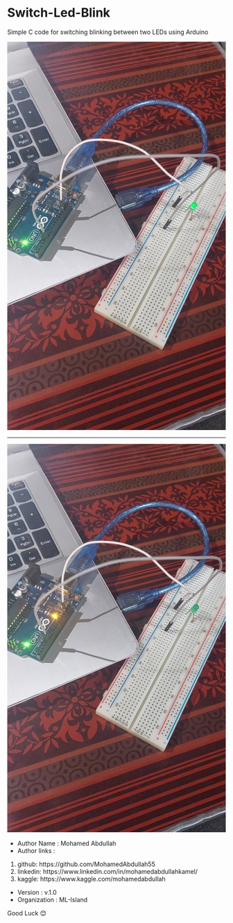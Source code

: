 # Switch-Led-Blink
Simple C code for switching blinking between two LEDs  using Arduino

<img src='image_1.jpg'>

<hr />

<img src='image_2.jpg'>

* Author Name : Mohamed Abdullah
* Author links :   
<ol>
  <li>github: https://github.com/MohamedAbdullah55</li>
  <li>linkedin:  https://www.linkedin.com/in/mohamedabdullahkamel/</li>
  <li>kaggle:  https://www.kaggle.com/mohamedabdullah</li>
</ol>
                                      
* Version : v.1.0
* Organization : ML-Island

Good Luck 😊
